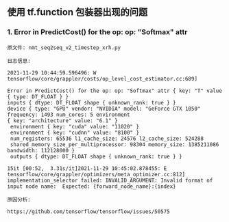 
## 使用 tf.function 包装器出现的问题

### 1. Error in PredictCost() for the op: op: "Softmax" attr

    原文件: nmt_seq2seq_v2_timestep_xrh.py
    
    日志信息:
    
    2021-11-29 10:44:59.596496: W tensorflow/core/grappler/costs/op_level_cost_estimator.cc:689] 

    Error in PredictCost() for the op: op: "Softmax" attr { key: "T" value { type: DT_FLOAT } } 
    inputs { dtype: DT_FLOAT shape { unknown_rank: true } } 
    device { type: "GPU" vendor: "NVIDIA" model: "GeForce GTX 1050" frequency: 1493 num_cores: 5 environment 
    { key: "architecture" value: "6.1" }
     environment { key: "cuda" value: "11020" } 
     environment { key: "cudnn" value: "8100" } 
     num_registers: 65536 l1_cache_size: 24576 l2_cache_size: 524288 
     shared_memory_size_per_multiprocessor: 98304 memory_size: 1385211086 bandwidth: 112128000 } 
     outputs { dtype: DT_FLOAT shape { unknown_rank: true } }
    
    15it [00:52,  3.31s/it]2021-11-29 10:45:02.878455: E tensorflow/core/grappler/optimizers/meta_optimizer.cc:812] 
    implementation_selector failed: INVALID_ARGUMENT: Invalid format of input node name:  Expected: {forward_node_name}:{index}
    
    原因分析:
    
    https://github.com/tensorflow/tensorflow/issues/50575